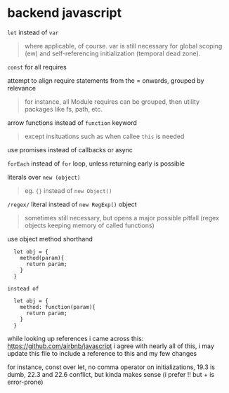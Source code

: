 backend javascript
==================

`let` instead of `var`
  > where applicable, of course. var is still necessary for global scoping (ew) 
  > and self-referencing initialization (temporal dead zone).
 
`const` for all requires

attempt to align require statements from the = onwards, grouped by relevance
  > for instance, all Module requires can be grouped, then utility packages like fs, path, etc.

arrow functions instead of `function` keyword
  > except insituations such as when callee `this` is needed

use promises instead of callbacks or async

`forEach` instead of `for` loop, unless returning early is possible

literals over `new (object)`
  > eg. `{}` instead of `new Object()`
  
`/regex/` literal instead of `new RegExp()` object
  > sometimes still necessary, but opens a major possible pitfall
  > (regex objects keeping memory of called functions)

use object method shorthand
```
  let obj = {
    method(param){
      return param;
    }
  }
```
    instead of
```
  let obj = {
    method: function(param){
      return param;
    }
  }
```

while looking up references i came across this: https://github.com/airbnb/javascript
i agree with nearly all of this, i may update this file to include a reference to this and my few changes

for instance, const over let, no comma operator on initializations, 19.3 is dumb, 
22.3 and 22.6 conflict, but kinda makes sense (i prefer !! but + is error-prone)